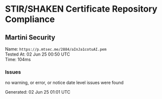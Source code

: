 # STIR/SHAKEN Certificate Repository Compliance

## Martini Security

Name: `https://p.mtsec.me/2884/aInJa1cotuAI.pem`\
Tested At: 02 Jun 25 00:50 UTC\
Time: 104ms

### Issues

no warning, or error, or notice date level issues were found

Generated: 02 Jun 25 01:01 UTC